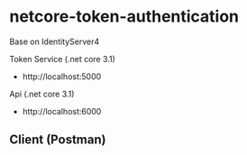 # netcore-token-authentication

Base on IdentityServer4

Token Service (.net core 3.1)
- http://localhost:5000


Api (.net core 3.1)
- http://localhost:6000

Client (Postman)
- 